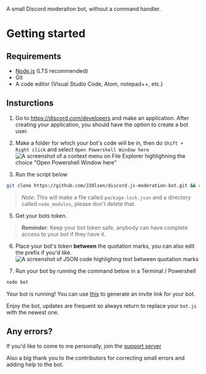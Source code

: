  A small Discord moderation bot, without a command handler.


# Getting started

## Requirements

* [Node.js](https://nodejs.org/) (LTS recommended)
* Git
* A code editor (Visual Studio Code, Atom, notepad++, etc.)

## Insturctions

1. Go to https://discord.com/developers and make an application. After creating your application, you should have the option to create a bot user.

3. Make a folder for which your bot's code will be in, then do `Shift + Right click` and select `Open Powershell Window here`
![A screenshot of a context menu on File Explorer highlighning the choice "Open Powershell Window here"](https://i.imgur.com/1quX9nB.png)

4. Run the script below

```sh
git clone https://github.com/J2Olsen/discord.js-moderation-bot.git && cd discord.js-moderation-bot && npm init && npm install discord.js
```

> *Note*: This will make a file called `package-lock.json` and a directory called `node_modules`, please don't delete that.

5. Get your bots token.

> **Reminder**: Keep your bot token safe, anybody can have complete access to your bot if they have it.

6. Place your bot's token **between** the quotation marks, you can also edit the prefix if you'd like.
![A screenshot of JSON code highlighing text between quotation marks](https://i.imgur.com/dy7OSYW.png)

8. Run your bot by running the command below in a  Terminal / Powershell

```sh
node bot
```

Your bot is running! You can use [this](https://discordapi.com/permissions.html#) to generate an invite link for your bot.

Enjoy the bot, updates are frequent so always return to replace your `bot.js` with the newest one.


## Any errors?

If you'd like to come to me personally, join the [support server](https://discord.gg/t2nV9kBnch)

Also a big thank you to the contributors for correcting small errors and adding help to the bot.
